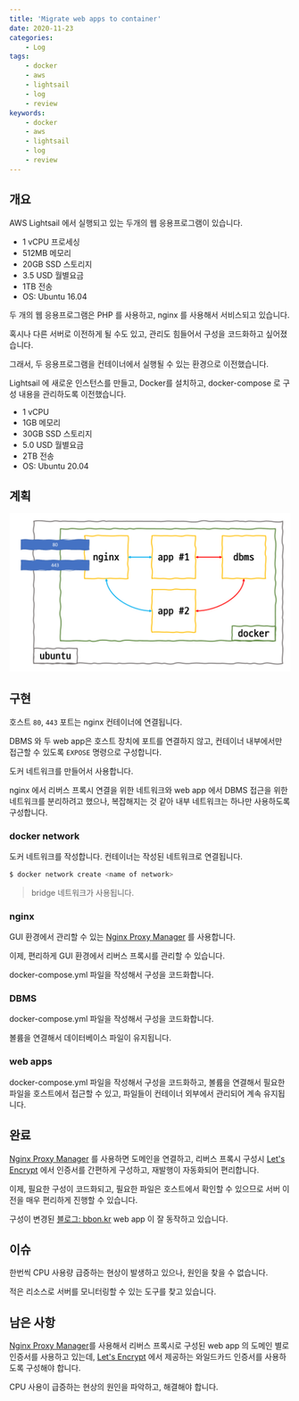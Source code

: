```yaml
---
title: 'Migrate web apps to container'
date: 2020-11-23
categories:
    - Log
tags:
    - docker
    - aws
    - lightsail
    - log
    - review
keywords:
    - docker
    - aws
    - lightsail
    - log
    - review
---
```


## 개요

AWS Lightsail 에서 실행되고 있는 두개의 웹 응용프로그램이 있습니다.

-   1 vCPU 프로세싱
-   512MB 메모리
-   20GB SSD 스토리지
-   3.5 USD 월별요금
-   1TB 전송
-   OS: Ubuntu 16.04

두 개의 웹 응용프로그램은 PHP 를 사용하고, nginx 를 사용해서 서비스되고 있습니다.

혹시나 다른 서버로 이전하게 될 수도 있고, 관리도 힘들어서 구성을 코드화하고 싶어졌습니다.

그래서, 두 응용프로그램을 컨테이너에서 실행될 수 있는 환경으로 이전했습니다.

Lightsail 에 새로운 인스턴스를 만들고, Docker를 설치하고, docker-compose 로 구성 내용을 관리하도록 이전했습니다.

-   1 vCPU
-   1GB 메모리
-   30GB SSD 스토리지
-   5.0 USD 월별요금
-   2TB 전송
-   OS: Ubuntu 20.04

## 계획

![컨테이너 구성](./aws-lightsail-container.png)

## 구현

호스트 `80`, `443` 포트는 nginx 컨테이너에 연결됩니다.

DBMS 와 두 web app은 호스트 장치에 포트를 연결하지 않고, 컨테이너 내부에서만 접근할 수 있도록 `EXPOSE` 명령으로 구성합니다.

도커 네트워크를 만들어서 사용합니다.

nginx 에서 리버스 프록시 연결을 위한 네트워크와 web app 에서 DBMS 접근을 위한 네트워크를 분리하려고 했으나, 복잡해지는 것 같아 내부 네트워크는 하나만 사용하도록 구성합니다.

### docker network

도커 네트워크를 작성합니다. 컨테이너는 작성된 네트워크로 연결됩니다.

```bash
$ docker network create <name of network>
```

> bridge 네트워크가 사용됩니다.

### nginx

GUI 환경에서 관리할 수 있는 [Nginx Proxy Manager](https://nginxproxymanager.com/) 를 사용합니다.

이제, 편리하게 GUI 환경에서 리버스 프록시를 관리할 수 있습니다.

docker-compose.yml 파일을 작성해서 구성을 코드화합니다.

### DBMS

docker-compose.yml 파일을 작성해서 구성을 코드화합니다.

볼륨을 연결해서 데이터베이스 파일이 유지됩니다.

### web apps

docker-compose.yml 파일을 작성해서 구성을 코드화하고, 볼륨을 연결해서 필요한 파일을 호스트에서 접근할 수 있고, 파일들이 컨테이너 외부에서 관리되어 계속 유지됩니다.

## 완료

[Nginx Proxy Manager](https://nginxproxymanager.com/) 를 사용하면 도메인을 연결하고, 리버스 프록시 구성시 [Let's Encrypt](https://letsencrypt.org/) 에서 인증서를 간편하게 구성하고, 재발행이 자동화되어 편리합니다.

이제, 필요한 구성이 코드화되고, 필요한 파일은 호스트에서 확인할 수 있으므로 서버 이전을 매우 편리하게 진행할 수 있습니다.

구성이 변경된 [블로그: bbon.kr](https://bbon.kr) web app 이 잘 동작하고 있습니다.

## 이슈

한번씩 CPU 사용량 급증하는 현상이 발생하고 있으나, 원인을 찾을 수 없습니다.

적은 리소스로 서버를 모니터링할 수 있는 도구를 찾고 있습니다.

## 남은 사항

[Nginx Proxy Manager](https://nginxproxymanager.com/)를 사용해서 리버스 프록시로 구성된 web app 의 도메인 별로 인증서를 사용하고 있는데, [Let's Encrypt](https://letsencrypt.org/) 에서 제공하는 와일드카드 인증서를 사용하도록 구성해야 합니다.

CPU 사용이 급증하는 현상의 원인을 파악하고, 해결해야 합니다.
